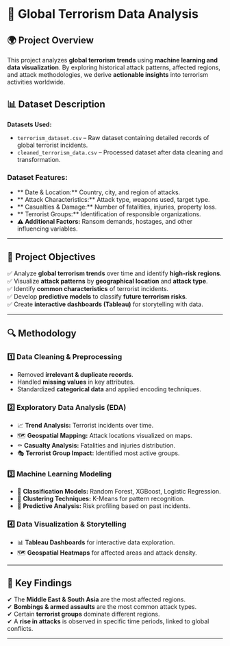 # 📌 Global Terrorism Data Analysis  

## 🌍 Project Overview  
This project analyzes **global terrorism trends** using **machine learning and data visualization**. By exploring historical attack patterns, affected regions, and attack methodologies, we derive **actionable insights** into terrorism activities worldwide.  

## 📊 Dataset Description  
**Datasets Used:**  
- `terrorism_dataset.csv` – Raw dataset containing detailed records of global terrorist incidents.  
- `cleaned_terrorism_data.csv` – Processed dataset after data cleaning and transformation.  

### **Dataset Features:**  
- ** Date & Location:** Country, city, and region of attacks.  
- ** Attack Characteristics:** Attack type, weapons used, target type.  
- ** Casualties & Damage:** Number of fatalities, injuries, property loss.  
- ** Terrorist Groups:** Identification of responsible organizations.  
- **⚠ Additional Factors:** Ransom demands, hostages, and other influencing variables.  

---

## 🎯 **Project Objectives**  
✅ Analyze **global terrorism trends** over time and identify **high-risk regions**.  
✅ Visualize **attack patterns** by **geographical location** and **attack type**.  
✅ Identify **common characteristics** of terrorist incidents.  
✅ Develop **predictive models** to classify **future terrorism risks**.  
✅ Create **interactive dashboards (Tableau)** for storytelling with data.  

---

## 🔍 **Methodology**  

### 1️⃣ **Data Cleaning & Preprocessing**  
- Removed **irrelevant & duplicate records**.  
- Handled **missing values** in key attributes.  
- Standardized **categorical data** and applied encoding techniques.  

### 2️⃣ **Exploratory Data Analysis (EDA)**  
- 📈 **Trend Analysis:** Terrorist incidents over time.  
- 🗺 **Geospatial Mapping:** Attack locations visualized on maps.  
- ⚰ **Casualty Analysis:** Fatalities and injuries distribution.  
- 🎭 **Terrorist Group Impact:** Identified most active groups.  

### 3️⃣ **Machine Learning Modeling**  
- 🔹 **Classification Models:** Random Forest, XGBoost, Logistic Regression.  
- 🔹 **Clustering Techniques:** K-Means for pattern recognition.  
- 🔹 **Predictive Analysis:** Risk profiling based on past incidents.  

### 4️⃣ **Data Visualization & Storytelling**  
- 📊 **Tableau Dashboards** for interactive data exploration.  
- 🗺 **Geospatial Heatmaps** for affected areas and attack density.  

---

## 📌 **Key Findings**  
✔ The **Middle East & South Asia** are the most affected regions.  
✔ **Bombings & armed assaults** are the most common attack types.  
✔ Certain **terrorist groups** dominate different regions.  
✔ A **rise in attacks** is observed in specific time periods, linked to global conflicts.  

---
